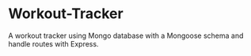 # Workout-Tracker
A workout tracker using Mongo database with a Mongoose schema and handle routes with Express.
